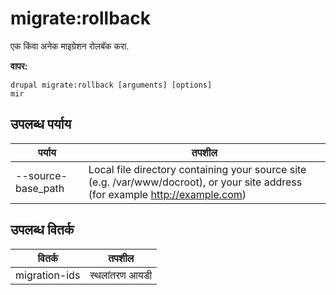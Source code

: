 # migrate:rollback
एक किंवा अनेक माइग्रेशन रोलबॅक करा.

**वापर:**
```
drupal migrate:rollback [arguments] [options]
mir
```

## उपलब्ध पर्याय
पर्याय | तपशील
-------|-------------
--source-base_path | Local file directory containing your source site (e.g. /var/www/docroot), or your site address (for example http://example.com)

## उपलब्ध वितर्क
वितर्क | तपशील
---------|-------------
migration-ids | स्थलांतरण आयडी
